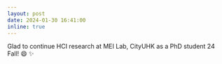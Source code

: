 ```yaml
---
layout: post
date: 2024-01-30 16:41:00
inline: true
---
```


Glad to continue HCI research at MEI Lab, CityUHK as a PhD student 24 Fall! :smile: :sparkles:
